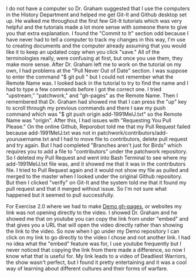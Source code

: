I do not have a computer so Dr. Graham suggested that I use the computers in the History Department and helped me get Git-It and Github desktop set up. He walked me throughout the first few Git-It tutorials which was very helpful and the tutorials made a lot more sense with someone there to give you that extra explanation. I found the "Commit to It" section odd because I have never had to tell a computer to track my changes in this way, I'm use to creating documents and the computer already assuming that you would like it to keep an updated copy when you click "save." All of the terminologies really, were confusing at first, but once you use them, they make more sense. After Dr. Graham left me to work on the tutorial on my own, I had problems at the "Pull Never Out of Date" section. I was suppose to enter the command "$ git pull <RemoteName><BranchName>" but I could not remember what the Remote Name was. I looked back in the tutorial to try to find the name and I had to type a few commands before I got the correct one. I tried "upstream," "patchwork," and "gh-pages" as the Remote Name. Then I remembered that Dr. Graham had showed me that I can press the "up" key to scroll through my previous commands and there I saw my push command which was "$ git push origin add-1991MelJ.txt" so the Remote Name was "origin". After this, I had issues with "Requesting You Pull Please." On the online Github, Reporobot told me that my Pull Request failed because add-1991MelJ.txt was not in patchwork/contributors/add-yourusername.txt and I had to move file to contributors, delete pull request and try again. But I had completed "Branches aren't just for Birds" which requires you to add a file to "contributors" under the patchwork repository. So I deleted my Pull Request and went into Bash Terminal to see where my add-1991MelJ.txt file was, and it showed me that it was in the contributors file. I tried to Pull Request again and it would not show my file as pulled and merged to the master when I looked under the original Github repository. But then I clicked "verify" on Git-It and the system told me that it found my pull request and that it merged without issue. So I'm not sure what happened but it seemed to pull successfully. 

For Exercise 2.0 where we had to make [Demo gh-pages](http://1991melj.github.io/demo/), or websites my link was not opening directly to the video. I showed Dr. Graham and he showed me that on youtube you can copy the link from under "embed" and that gives you a URL that will open the video directly rather than showing the link to the video. So now when I go under my Demo repository I can click on my link to go directly to the video I chose and not another link. I had no idea what the "embed" feature was for, I use youtube frequently but I never noticed that copying the link from there made a difference, so now I know what that is useful for. My link leads to a video of Deadliest Warriors, the show wasn't perfect, but I found it pretty entertaining and it was a cool way of learning about different cultures and their forms of warfare.  
